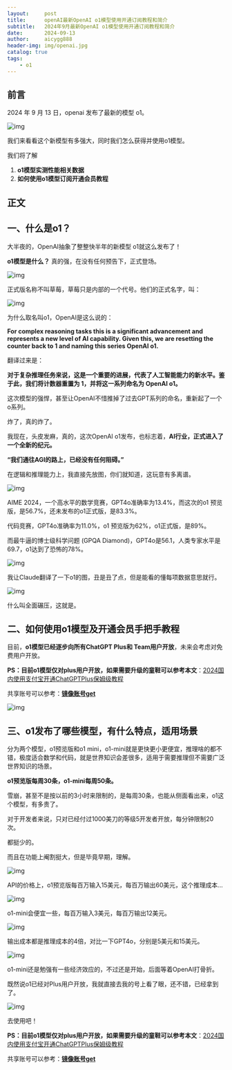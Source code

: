```yaml
---
layout:     post
title:      openAI最新OpenAI o1模型使用开通订阅教程和简介
subtitle:   2024年9月最新OpenAI o1模型使用开通订阅教程和简介
date:       2024-09-13
author:     aicygg888
header-img: img/openai.jpg
catalog: true
tags:
    - o1
---
```


## **前言**

2024 年 9 月 13 日，openai 发布了最新的模型 o1。

![img](https://picx.zhimg.com/80/v2-82a0349c73a667dc03f6023c909f739c_720w.png)

我们来看看这个新模型有多强大，同时我们怎么获得并使用o1模型。

我们将了解

1. **o1模型实测性能相关数据**
2. **如何使用o1模型订阅开通会员教程**

## **正文**

## **一、什么是o1？**

大半夜的，OpenAI抽象了整整快半年的新模型 o1就这么发布了！

**o1模型是什么？** 真的强，在没有任何预告下，正式登场。

![img](https://picx.zhimg.com/80/v2-3ce1531ea4bfa4553d07d96163560ebd_720w.png)

正式版名称不叫草莓，草莓只是内部的一个代号。他们的正式名字，叫：

![img](https://picx.zhimg.com/80/v2-6d64df9f4e07de4ee47a14a742838e5d_720w.png)

为什么取名叫o1，OpenAI是这么说的：

**For complex reasoning tasks this is a significant advancement and represents a new level of AI capability. Given this, we are resetting the counter back to 1 and naming this series OpenAI o1.**

翻译过来是：

**对于复杂推理任务来说，这是一个重要的进展，代表了人工智能能力的新水平。鉴于此，我们将计数器重置为 1，并将这一系列命名为 OpenAI o1。**

这次模型的强悍，甚至让OpenAI不惜推掉了过去GPT系列的命名，重新起了一个o系列。

炸了，真的炸了。

我现在，头皮发麻，真的，这次OpenAI o1发布，也标志着，**AI行业，正式进入了一个全新的纪元。**

**“我们通往AGI的路上，已经没有任何阻碍。”**

在逻辑和推理能力上，我直接先放图，你们就知道，这玩意有多离谱。

![img](https://picx.zhimg.com/80/v2-eaf7e37a8dedea33d486fba9f6ed3401_720w.png)

AIME 2024，一个高水平的数学竞赛，GPT4o准确率为13.4%，而这次的o1 预览版，是56.7%，还未发布的o1正式版，是83.3%。

代码竞赛，GPT4o准确率为11.0%，o1 预览版为62%，o1正式版，是89%。

而最牛逼的博士级科学问题 (GPQA Diamond)，GPT4o是56.1，人类专家水平是69.7，o1达到了恐怖的78%。

![img](https://picx.zhimg.com/80/v2-c9d0c75376669ea8475e09a6c4655c3e_720w.png)

我让Claude翻译了一下o1的图，丑是丑了点，但是能看的懂每项数据意思就行。

![img](https://pic1.zhimg.com/80/v2-e2716bcc3fd80739f753fcf63b8c1cef_720w.png)

什么叫全面碾压，这就是。

## **二、如何使用o1模型及开通会员手把手教程**

目前，**o1模型已经逐步向所有ChatGPT Plus和 Team用户开放**，未来会考虑对免费用户开放。

**PS：目前o1模型仅对plus用户开放，如果需要升级的童鞋可以参考本文**：[2024国内使用支付宝开通ChatGPTPlus保姆级教程](https://littlemagic8.github.io/2024/09/04/update-ChatGPT-Plus/)

共享账号可以参考：[**镜像账号get**](https://littlemagic8.github.io/2024/09/13/GPT-o1-get/)

![img](https://pica.zhimg.com/80/v2-1d1966f915bcb2ce71d675eee778fd8c_720w.png)

## **三、o1发布了哪些模型，有什么特点，适用场景**

分为两个模型，o1预览版和o1 mini，o1-mini就是更快更小更便宜，推理啥的都不错，极度适合数学和代码，就是世界知识会差很多，适用于需要推理但不需要广泛世界知识的场景。

**o1预览版每周30条，o1-mini每周50条。**

雪崩，甚至不是按以前的3小时来限制的，是每周30条，也能从侧面看出来，o1这个模型，有多贵了。

对于开发者来说，只对已经付过1000美刀的等级5开发者开放，每分钟限制20次。

都挺少的。

而且在功能上阉割挺大，但是毕竟早期，理解。

![img](https://picx.zhimg.com/80/v2-4d2f5851c5e378c5e7245b0e8d85f5a5_720w.png)

API的价格上，o1预览版每百万输入15美元，每百万输出60美元，这个推理成本...

![img](https://pic1.zhimg.com/80/v2-0c97793a9bdc488142a90b5567d2e59e_720w.png)

o1-mini会便宜一些，每百万输入3美元，每百万输出12美元。

![img](https://pic1.zhimg.com/80/v2-feee0652a94748570ab174d555571290_720w.png)

输出成本都是推理成本的4倍，对比一下GPT4o，分别是5美元和15美元。

![img](https://picx.zhimg.com/80/v2-db8e04c1a9c0dbc019348f9b944ea232_720w.png)

o1-mini还是勉强有一些经济效应的，不过还是开始，后面等着OpenAI打骨折。

既然说o1已经对Plus用户开放，我就直接去我的号上看了眼，还不错，已经拿到了。

![img](https://picx.zhimg.com/80/v2-442c1c014c79c7cd6e114a23f8e4a6f1_720w.jpg)

去使用吧！

**PS：目前o1模型仅对plus用户开放，如果需要升级的童鞋可以参考本文**：[2024国内使用支付宝开通ChatGPTPlus保姆级教程](https://littlemagic8.github.io/2024/09/04/update-ChatGPT-Plus/)

共享账号可以参考：[**镜像账号get**](https://littlemagic8.github.io/2024/09/13/GPT-o1-get/)